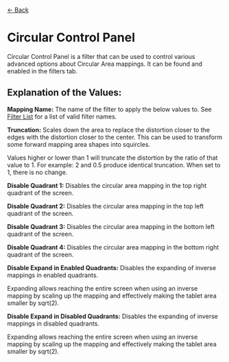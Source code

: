 [<- Back](../README.md)

# Circular Control Panel

Circular Control Panel is a filter that can be used to control various advanced options about Circular Area mappings. It can be found and enabled in the filters tab.

## Explanation of the Values:

**Mapping Name:** The name of the filter to apply the below values to. See [Filter List](./filter_list.md) for a list of valid filter names.

**Truncation:** Scales down the area to replace the distortion closer to the edges with the distortion closer to the center. This can be used to transform some forward mapping area shapes into squircles.

Values higher or lower than 1 will truncate the distortion by the ratio of that value to 1. For example: 2 and 0.5 produce identical truncation. When set to 1, there is no change.

**Disable Quadrant 1:** Disables the circular area mapping in the top right quadrant of the screen.

**Disable Quadrant 2:** Disables the circular area mapping in the top left quadrant of the screen.

**Disable Quadrant 3:** Disables the circular area mapping in the bottom left quadrant of the screen.

**Disable Quadrant 4:** Disables the circular area mapping in the bottom right quadrant of the screen.

**Disable Expand in Enabled Quadrants:** Disables the expanding of inverse mappings in enabled quadrants.

Expanding allows reaching the entire screen when using an inverse mapping by scaling up the mapping and effectively making the tablet area smaller by sqrt(2).

**Disable Expand in Disabled Quadrants:** Disables the expanding of inverse mappings in disabled quadrants.

Expanding allows reaching the entire screen when using an inverse mapping by scaling up the mapping and effectively making the tablet area smaller by sqrt(2).